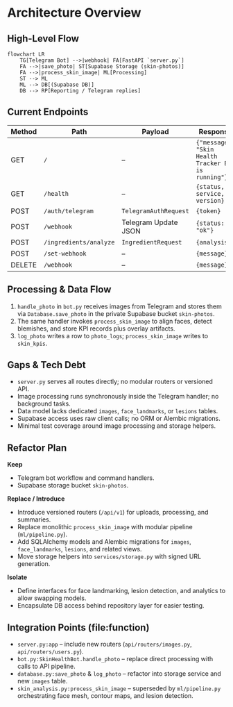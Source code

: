 # Architecture Overview

## High-Level Flow
```mermaid
flowchart LR
    TG[Telegram Bot] -->|webhook| FA[FastAPI `server.py`]
    FA -->|save_photo| ST[Supabase Storage (skin-photos)]
    FA -->|process_skin_image| ML[Processing]
    ST --> ML
    ML --> DB[(Supabase DB)]
    DB --> RP[Reporting / Telegram replies]
```

## Current Endpoints
| Method | Path | Payload | Response |
|--------|------|---------|----------|
| GET | `/` | – | `{"message": "Skin Health Tracker Bot is running"}` |
| GET | `/health` | – | `{status, service, version}` |
| POST | `/auth/telegram` | `TelegramAuthRequest` | `{token}` |
| POST | `/webhook` | Telegram Update JSON | `{status: "ok"}` |
| POST | `/ingredients/analyze` | `IngredientRequest` | `{analysis}` |
| POST | `/set-webhook` | – | `{message}` |
| DELETE | `/webhook` | – | `{message}` |

## Processing & Data Flow
1. `handle_photo` in `bot.py` receives images from Telegram and stores them via `Database.save_photo` in the private Supabase bucket `skin-photos`.
2. The same handler invokes `process_skin_image` to align faces, detect blemishes, and store KPI records plus overlay artifacts.
3. `log_photo` writes a row to `photo_logs`; `process_skin_image` writes to `skin_kpis`.

## Gaps & Tech Debt
- `server.py` serves all routes directly; no modular routers or versioned API.
- Image processing runs synchronously inside the Telegram handler; no background tasks.
- Data model lacks dedicated `images`, `face_landmarks`, or `lesions` tables.
- Supabase access uses raw client calls; no ORM or Alembic migrations.
- Minimal test coverage around image processing and storage helpers.

## Refactor Plan
**Keep**
- Telegram bot workflow and command handlers.
- Supabase storage bucket `skin-photos`.

**Replace / Introduce**
- Introduce versioned routers (`/api/v1`) for uploads, processing, and summaries.
- Replace monolithic `process_skin_image` with modular pipeline (`ml/pipeline.py`).
- Add SQLAlchemy models and Alembic migrations for `images`, `face_landmarks`, `lesions`, and related views.
- Move storage helpers into `services/storage.py` with signed URL generation.

**Isolate**
- Define interfaces for face landmarking, lesion detection, and analytics to allow swapping models.
- Encapsulate DB access behind repository layer for easier testing.

## Integration Points (file:function)
- `server.py:app` – include new routers (`api/routers/images.py`, `api/routers/users.py`).
- `bot.py:SkinHealthBot.handle_photo` – replace direct processing with calls to API pipeline.
- `database.py:save_photo` & `log_photo` – refactor into storage service and new `images` table.
- `skin_analysis.py:process_skin_image` – superseded by `ml/pipeline.py` orchestrating face mesh, contour maps, and lesion detection.
